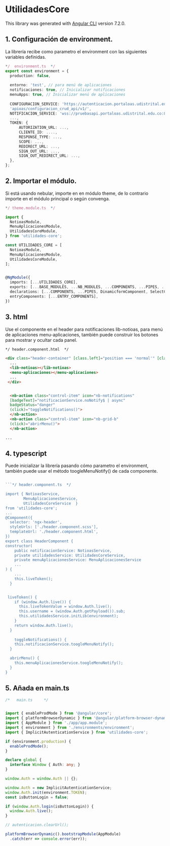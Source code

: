 # UtilidadesCore

This library was generated with [Angular CLI](https://github.com/angular/angular-cli) version 7.2.0.

## 1. Configuración de environment.
La librería recibe como parametro el environment con las siguientes variables definidas. 

```ts
*/  environment.ts  */
export const environment = {
  production: false,
  
  entorno: 'test', // para menú de aplicaciones
  notificaciones: true, // Inicializar notificaciones
  menuApps: true, // Inicializar menú de aplicaciones
  
  CONFIGURACION_SERVICE: 'https://autenticacion.portaloas.udistrital.edu.co/'+
  'apioas/configuracion_crud_api/v1/',
  NOTIFICACION_SERVICE: 'wss://pruebasapi.portaloas.udistrital.edu.co:8116/ws',
  ...,
  TOKEN: {
      AUTORIZATION_URL: ...,
      CLIENTE_ID: ....,
      RESPONSE_TYPE: ...,
      SCOPE: ...,
      REDIRECT_URL: ...,
      SIGN_OUT_URL: ...,
      SIGN_OUT_REDIRECT_URL: ...,
  },
};

```

## 2. Importar el módulo.
Si está usando nebular, importe en en módulo theme, de lo contrario importe en el módulo principal o según convenga.

```ts
*/ theme.module.ts  */

import { 
  NotioasModule,  
  MenuAplicacionesModule, 
  UtilidadesCoreModule, 
} from 'utilidades-core';

const UTILIDADES_CORE = [
  NotioasModule,
  MenuAplicacionesModule,
  UtilidadesCoreModule, 
];


@NgModule({
  imports: [...UTILIDADES_CORE],
  exports: [...BASE_MODULES, ...NB_MODULES, ...COMPONENTS, ...PIPES, ...MAT_MODULES],
  declarations: [...COMPONENTS, ...PIPES, DinamicformComponent, SelectComponent],
  entryComponents: [...ENTRY_COMPONENTS],
})
```

## 3. html
Use el componente en el header para notificaciones lib-notioas, para menú de aplicaciones menu-aplicaciones, también puede construir los botones para mostrar y ocultar cada panel.

```html
*/ header.component.html  */

<div class="header-container" [class.left]="position === 'normal'" [class.right]="position === 'inverse'">
  ...
  <lib-notioas></lib-notioas>
  <menu-aplicaciones></menu-aplicaciones>
  ...
 </div>


  <nb-action class="control-item" icon="nb-notifications" 
  [badgeText]="notificacionService.noNotify$ | async"
  badgeStatus="danger" 
  (click)="toggleNotifications()">
  </nb-action>
  <nb-action class="control-item" icon="nb-grid-b" 
  (click)="abrirMenu()">
  </nb-action>

...
```
## 4. typescript
Puede inicializar la librería pasando cómo parametro el environment, también puede usar el método toogleMenuNotify() de cada componente.
```ts

```*/ header.component.ts  */

import { NotioasService, 
        MenuAplicacionesService, 
        UtilidadesCoreService  } 
from 'utilidades-core';
...
@Component({
  selector: 'ngx-header',
  styleUrls: ['./header.component.scss'],
  templateUrl: './header.component.html',
})
export class HeaderComponent {
constructor(
    public notificacionService: NotioasService,
    private utilidadesService: UtilidadesCoreService,
    private menuAplicacionesService: MenuAplicacionesService
	...
) {
	...
    this.liveToken();
  }


 liveToken() {
    if (window.Auth.live()) {
      this.liveTokenValue = window.Auth.live();
      this.username = (window.Auth.getPayload()).sub;
      this.utilidadesService.initLib(environment);
    }
    return window.Auth.live();
  }
  
    toggleNotifications() {
    this.notificacionService.toogleMenuNotify();
  }

  abrirMenu() {
    this.menuAplicacionesService.toogleMenuNotify();
  }
}
```
## 5. Añada en main.ts
```ts
/*   main.ts     */


import { enableProdMode } from '@angular/core';
import { platformBrowserDynamic } from '@angular/platform-browser-dynamic';
import { AppModule } from './app/app.module';
import { environment } from './environments/environment';
import { ImplicitAutenticationService } from 'utilidades-core';

if (environment.production) {
  enableProdMode();
}

declare global {
  interface Window { Auth: any; }
}

window.Auth = window.Auth || {};

window.Auth = new ImplicitAutenticationService;
window.Auth.init(environment.TOKEN);
const isButtonLogin = false;

if (window.Auth.login(isButtonLogin)) {
  window.Auth.live();
}

// autenticacion.clearUrl();

platformBrowserDynamic().bootstrapModule(AppModule)
  .catch(err => console.error(err));
```
